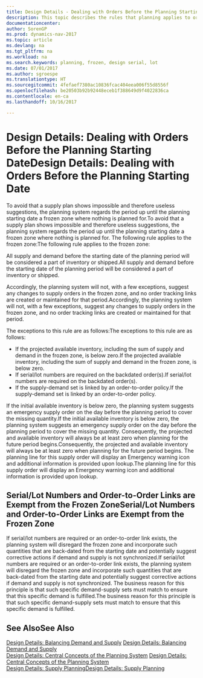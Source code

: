 ```yaml
---
title: Design Details - Dealing with Orders Before the Planning Starting Date
description: This topic describes the rules that planning applies to orders in the frozen zone.
documentationcenter: 
author: SorenGP
ms.prod: dynamics-nav-2017
ms.topic: article
ms.devlang: na
ms.tgt_pltfrm: na
ms.workload: na
ms.search.keywords: planning, frozen, design serial, lot
ms.date: 07/01/2017
ms.author: sgroespe
ms.translationtype: HT
ms.sourcegitcommit: 4fefaef7380ac10836fcac404eea006f55d8556f
ms.openlocfilehash: be20503b92b92448eceb1f388649d9f4022836ca
ms.contentlocale: en-ca
ms.lasthandoff: 10/16/2017

---
```

# <a name="design-details-dealing-with-orders-before-the-planning-starting-date"></a><span data-ttu-id="f9596-103">Design Details: Dealing with Orders Before the Planning Starting Date</span><span class="sxs-lookup"><span data-stu-id="f9596-103">Design Details: Dealing with Orders Before the Planning Starting Date</span></span>
<span data-ttu-id="f9596-104">To avoid that a supply plan shows impossible and therefore useless suggestions, the planning system regards the period up until the planning starting date a frozen zone where nothing is planned for.</span><span class="sxs-lookup"><span data-stu-id="f9596-104">To avoid that a supply plan shows impossible and therefore useless suggestions, the planning system regards the period up until the planning starting date a frozen zone where nothing is planned for.</span></span> <span data-ttu-id="f9596-105">The following rule applies to the frozen zone:</span><span class="sxs-lookup"><span data-stu-id="f9596-105">The following rule applies to the frozen zone:</span></span>  
  
<span data-ttu-id="f9596-106">All supply and demand before the starting date of the planning period will be considered a part of inventory or shipped.</span><span class="sxs-lookup"><span data-stu-id="f9596-106">All supply and demand before the starting date of the planning period will be considered a part of inventory or shipped.</span></span>  
  
<span data-ttu-id="f9596-107">Accordingly, the planning system will not, with a few exceptions, suggest any changes to supply orders in the frozen zone, and no order tracking links are created or maintained for that period.</span><span class="sxs-lookup"><span data-stu-id="f9596-107">Accordingly, the planning system will not, with a few exceptions, suggest any changes to supply orders in the frozen zone, and no order tracking links are created or maintained for that period.</span></span>  
  
<span data-ttu-id="f9596-108">The exceptions to this rule are as follows:</span><span class="sxs-lookup"><span data-stu-id="f9596-108">The exceptions to this rule are as follows:</span></span>  
  
* <span data-ttu-id="f9596-109">If the projected available inventory, including the sum of supply and demand in the frozen zone, is below zero.</span><span class="sxs-lookup"><span data-stu-id="f9596-109">If the projected available inventory, including the sum of supply and demand in the frozen zone, is below zero.</span></span>  
* <span data-ttu-id="f9596-110">If serial/lot numbers are required on the backdated order(s).</span><span class="sxs-lookup"><span data-stu-id="f9596-110">If serial/lot numbers are required on the backdated order(s).</span></span>  
* <span data-ttu-id="f9596-111">If the supply-demand set is linked by an order-to-order policy.</span><span class="sxs-lookup"><span data-stu-id="f9596-111">If the supply-demand set is linked by an order-to-order policy.</span></span>  
  
<span data-ttu-id="f9596-112">If the initial available inventory is below zero, the planning system suggests an emergency supply order on the day before the planning period to cover the missing quantity.</span><span class="sxs-lookup"><span data-stu-id="f9596-112">If the initial available inventory is below zero, the planning system suggests an emergency supply order on the day before the planning period to cover the missing quantity.</span></span> <span data-ttu-id="f9596-113">Consequently, the projected and available inventory will always be at least zero when planning for the future period begins.</span><span class="sxs-lookup"><span data-stu-id="f9596-113">Consequently, the projected and available inventory will always be at least zero when planning for the future period begins.</span></span> <span data-ttu-id="f9596-114">The planning line for this supply order will display an Emergency warning icon and additional information is provided upon lookup.</span><span class="sxs-lookup"><span data-stu-id="f9596-114">The planning line for this supply order will display an Emergency warning icon and additional information is provided upon lookup.</span></span>  
  
## <a name="seriallot-numbers-and-order-to-order-links-are-exempt-from-the-frozen-zone"></a><span data-ttu-id="f9596-115">Serial/Lot Numbers and Order-to-Order Links are Exempt from the Frozen Zone</span><span class="sxs-lookup"><span data-stu-id="f9596-115">Serial/Lot Numbers and Order-to-Order Links are Exempt from the Frozen Zone</span></span>  
<span data-ttu-id="f9596-116">If serial/lot numbers are required or an order-to-order link exists, the planning system will disregard the frozen zone and incorporate such quantities that are back-dated from the starting date and potentially suggest corrective actions if demand and supply is not synchronized.</span><span class="sxs-lookup"><span data-stu-id="f9596-116">If serial/lot numbers are required or an order-to-order link exists, the planning system will disregard the frozen zone and incorporate such quantities that are back-dated from the starting date and potentially suggest corrective actions if demand and supply is not synchronized.</span></span> <span data-ttu-id="f9596-117">The business reason for this principle is that such specific demand-supply sets must match to ensure that this specific demand is fulfilled.</span><span class="sxs-lookup"><span data-stu-id="f9596-117">The business reason for this principle is that such specific demand-supply sets must match to ensure that this specific demand is fulfilled.</span></span>  
  
## <a name="see-also"></a><span data-ttu-id="f9596-118">See Also</span><span class="sxs-lookup"><span data-stu-id="f9596-118">See Also</span></span>  
<span data-ttu-id="f9596-119">[Design Details: Balancing Demand and Supply](design-details-balancing-demand-and-supply.md) </span><span class="sxs-lookup"><span data-stu-id="f9596-119">[Design Details: Balancing Demand and Supply](design-details-balancing-demand-and-supply.md) </span></span>  
<span data-ttu-id="f9596-120">[Design Details: Central Concepts of the Planning System](design-details-central-concepts-of-the-planning-system.md) </span><span class="sxs-lookup"><span data-stu-id="f9596-120">[Design Details: Central Concepts of the Planning System](design-details-central-concepts-of-the-planning-system.md) </span></span>  
[<span data-ttu-id="f9596-121">Design Details: Supply Planning</span><span class="sxs-lookup"><span data-stu-id="f9596-121">Design Details: Supply Planning</span></span>](design-details-supply-planning.md)
